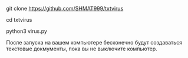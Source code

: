 git clone https://github.com/SHMAT999/txtvirus

cd txtvirus

python3 virus.py

После запуска на вашем компьютере бесконечно будут создаваться текстовые докмументы, пока вы не выключите компьютер.
